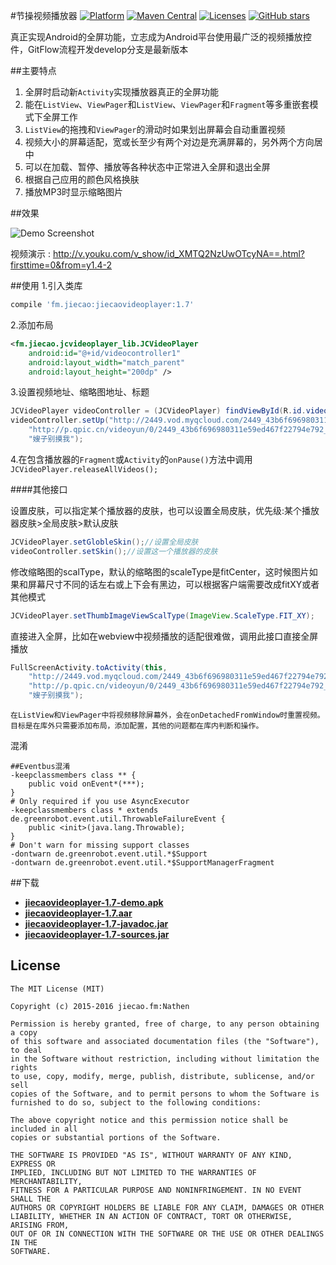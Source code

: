 
#节操视频播放器 [![Platform](https://img.shields.io/badge/platform-android-green.svg)](http://developer.android.com/index.html) [![Maven Central](https://img.shields.io/badge/Maven%20Central-1.7-green.svg)](http://search.maven.org/#artifactdetails%7Cfm.jiecao%7Cjiecaovideoplayer%7C1.7%7Caar) [![Licenses](https://img.shields.io/badge/license-MIT-green.svg)](http://choosealicense.com/licenses/mit/) [![GitHub stars](https://img.shields.io/github/stars/lipangit/jiecaovideoplayer.svg?style=social&label=Star)]()

真正实现Android的全屏功能，立志成为Android平台使用最广泛的视频播放控件，GitFlow流程开发develop分支是最新版本

##主要特点
1. 全屏时启动新`Activity`实现播放器真正的全屏功能
2. 能在`ListView`、`ViewPager`和`ListView`、`ViewPager`和`Fragment`等多重嵌套模式下全屏工作
3. `ListView`的拖拽和`ViewPager`的滑动时如果划出屏幕会自动重置视频
4. 视频大小的屏幕适配，宽或长至少有两个对边是充满屏幕的，另外两个方向居中
5. 可以在加载、暂停、播放等各种状态中正常进入全屏和退出全屏
6. 根据自己应用的颜色风格换肤
7. 播放MP3时显示缩略图片

##效果

![Demo Screenshot][1]

视频演示 : http://v.youku.com/v_show/id_XMTQ2NzUwOTcyNA==.html?firsttime=0&from=y1.4-2


##使用
1.引入类库
```gradle
compile 'fm.jiecao:jiecaovideoplayer:1.7'
```

2.添加布局
```xml
<fm.jiecao.jcvideoplayer_lib.JCVideoPlayer
    android:id="@+id/videocontroller1"
    android:layout_width="match_parent"
    android:layout_height="200dp" />
```

3.设置视频地址、缩略图地址、标题
```java
JCVideoPlayer videoController = (JCVideoPlayer) findViewById(R.id.videocontroller);
videoController.setUp("http://2449.vod.myqcloud.com/2449_43b6f696980311e59ed467f22794e792.f20.mp4",
    "http://p.qpic.cn/videoyun/0/2449_43b6f696980311e59ed467f22794e792_1/640",
    "嫂子别摸我");
```
4.在包含播放器的`Fragment`或`Activity`的`onPause()`方法中调用`JCVideoPlayer.releaseAllVideos();`

####其他接口

设置皮肤，可以指定某个播放器的皮肤，也可以设置全局皮肤，优先级:某个播放器皮肤>全局皮肤>默认皮肤
```java
JCVideoPlayer.setGlobleSkin();//设置全局皮肤
videoController.setSkin();//设置这一个播放器的皮肤
```

修改缩略图的scalType，默认的缩略图的scaleType是fitCenter，这时候图片如果和屏幕尺寸不同的话左右或上下会有黑边，可以根据客户端需要改成fitXY或者其他模式
```java
JCVideoPlayer.setThumbImageViewScalType(ImageView.ScaleType.FIT_XY);
```

直接进入全屏，比如在webview中视频播放的适配很难做，调用此接口直接全屏播放
```java
FullScreenActivity.toActivity(this,
    "http://2449.vod.myqcloud.com/2449_43b6f696980311e59ed467f22794e792.f20.mp4",
    "http://p.qpic.cn/videoyun/0/2449_43b6f696980311e59ed467f22794e792_1/640",//此时的缩略图地址可以为空
    "嫂子别摸我");
```

    在ListView和ViewPager中将视频移除屏幕外，会在onDetachedFromWindow时重置视频。
    目标是在库外只需要添加布局，添加配置，其他的问题都在库内判断和操作。

混淆
```
##Eventbus混淆
-keepclassmembers class ** {
    public void onEvent*(***);
}
# Only required if you use AsyncExecutor
-keepclassmembers class * extends de.greenrobot.event.util.ThrowableFailureEvent {
    public <init>(java.lang.Throwable);
}
# Don't warn for missing support classes
-dontwarn de.greenrobot.event.util.*$Support
-dontwarn de.greenrobot.event.util.*$SupportManagerFragment
```

##下载
 * **[jiecaovideoplayer-1.7-demo.apk](https://raw.githubusercontent.com/lipangit/jiecaovideoplayer/develop/downloads/jiecaovideoplayer-1.7-demo.apk)**
 * **[jiecaovideoplayer-1.7.aar](https://raw.githubusercontent.com/lipangit/jiecaovideoplayer/develop/downloads/jiecaovideoplayer-1.7.aar)**
 * **[jiecaovideoplayer-1.7-javadoc.jar](https://raw.githubusercontent.com/lipangit/jiecaovideoplayer/develop/downloads/jiecaovideoplayer-1.7-javadoc.jar)**
 * **[jiecaovideoplayer-1.7-sources.jar](https://raw.githubusercontent.com/lipangit/jiecaovideoplayer/develop/downloads/jiecaovideoplayer-1.7-sources.jar)**

## License

    The MIT License (MIT)

    Copyright (c) 2015-2016 jiecao.fm:Nathen

    Permission is hereby granted, free of charge, to any person obtaining a copy
    of this software and associated documentation files (the "Software"), to deal
    in the Software without restriction, including without limitation the rights
    to use, copy, modify, merge, publish, distribute, sublicense, and/or sell
    copies of the Software, and to permit persons to whom the Software is
    furnished to do so, subject to the following conditions:

    The above copyright notice and this permission notice shall be included in all
    copies or substantial portions of the Software.

    THE SOFTWARE IS PROVIDED "AS IS", WITHOUT WARRANTY OF ANY KIND, EXPRESS OR
    IMPLIED, INCLUDING BUT NOT LIMITED TO THE WARRANTIES OF MERCHANTABILITY,
    FITNESS FOR A PARTICULAR PURPOSE AND NONINFRINGEMENT. IN NO EVENT SHALL THE
    AUTHORS OR COPYRIGHT HOLDERS BE LIABLE FOR ANY CLAIM, DAMAGES OR OTHER
    LIABILITY, WHETHER IN AN ACTION OF CONTRACT, TORT OR OTHERWISE, ARISING FROM,
    OUT OF OR IN CONNECTION WITH THE SOFTWARE OR THE USE OR OTHER DEALINGS IN THE
    SOFTWARE.


[1]: ./screenshots/j1.png
